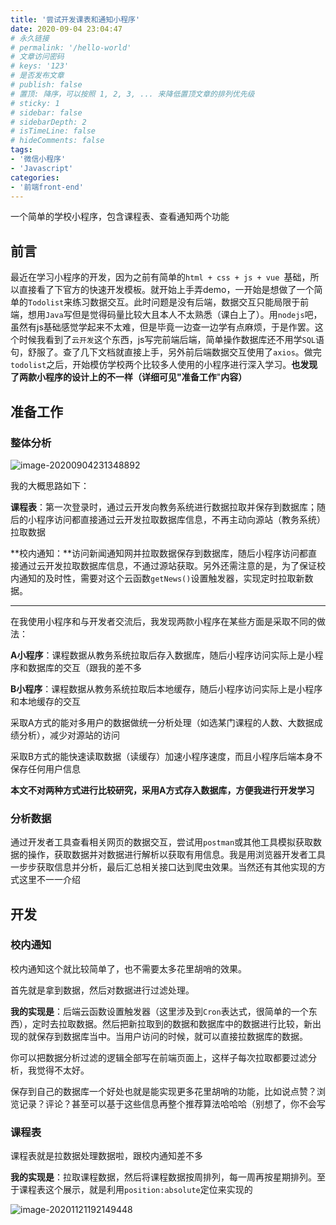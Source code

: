 ```yaml
---
title: '尝试开发课表和通知小程序'
date: 2020-09-04 23:04:47
# 永久链接
# permalink: '/hello-world'
# 文章访问密码
# keys: '123'
# 是否发布文章
# publish: false
# 置顶: 降序，可以按照 1, 2, 3, ... 来降低置顶文章的排列优先级
# sticky: 1
# sidebar: false
# sidebarDepth: 2
# isTimeLine: false
# hideComments: false
tags:
- '微信小程序'
- 'Javascript'
categories:
- '前端front-end'
---
```


一个简单的学校小程序，包含课程表、查看通知两个功能

<!-- more -->

## 前言

最近在学习小程序的开发，因为之前有简单的`html + css + js + vue `基础，所以直接看了下官方的快速开发模板。就开始上手弄demo，一开始是想做了一个简单的`Todolist`来练习数据交互。此时问题是没有后端，数据交互只能局限于前端，想用`Java`写但是觉得码量比较大且本人不太熟悉（课白上了）。用`nodejs`吧，虽然有js基础感觉学起来不太难，但是毕竟一边查一边学有点麻烦，于是作罢。这个时候我看到了`云开发`这个东西，js写完前端后端，简单操作数据库还不用学`SQL`语句，舒服了。查了几下文档就直接上手，另外前后端数据交互使用了`axios`。做完`todolist`之后，开始模仿学校两个比较多人使用的小程序进行深入学习。**也发现了两款小程序的设计上的不一样（详细可见"准备工作**"**内容）**

## 准备工作

### 整体分析

![image-20200904231348892](https://static.chanx.tech/image/962nv_0.png)

我的大概思路如下：

**课程表**：第一次登录时，通过云开发向教务系统进行数据拉取并保存到数据库；随后的小程序访问都直接通过云开发拉取数据库信息，不再主动向源站（教务系统）拉取数据

**校内通知：**访问新闻通知网并拉取数据保存到数据库，随后小程序访问都直接通过云开发拉取数据库信息，不通过源站获取。另外还需注意的是，为了保证校内通知的及时性，需要对这个云函数`getNews()`设置触发器，实现定时拉取新数据。

---

在我使用小程序和与开发者交流后，我发现两款小程序在某些方面是采取不同的做法：

**A小程序**：课程数据从教务系统拉取后存入数据库，随后小程序访问实际上是小程序和数据库的交互（跟我的差不多

**B小程序**：课程数据从教务系统拉取后本地缓存，随后小程序访问实际上是小程序和本地缓存的交互

采取A方式的能对多用户的数据做统一分析处理（如选某门课程的人数、大数据成绩分析），减少对源站的访问

采取B方式的能快速读取数据（读缓存）加速小程序速度，而且小程序后端本身不保存任何用户信息



**本文不对两种方式进行比较研究，采用A方式存入数据库，方便我进行开发学习**



### 分析数据

通过开发者工具查看相关网页的数据交互，尝试用`postman`或其他工具模拟获取数据的操作，获取数据并对数据进行解析以获取有用信息。我是用浏览器开发者工具一步步获取信息并分析，最后汇总相关接口达到爬虫效果。当然还有其他实现的方式这里不一一介绍



## 开发

### 校内通知

校内通知这个就比较简单了，也不需要太多花里胡哨的效果。

首先就是拿到数据，然后对数据进行过滤处理。

**我的实现是**：后端云函数设置触发器（这里涉及到`Cron`表达式，很简单的一个东西），定时去拉取数据。然后把新拉取到的数据和数据库中的数据进行比较，新出现的就保存到数据库当中。当用户访问的时候，就可以直接拉数据库的数据。



你可以把数据分析过滤的逻辑全部写在前端页面上，这样子每次拉取都要过滤分析，我觉得不太好。

保存到自己的数据库一个好处也就是能实现更多花里胡哨的功能，比如说点赞？浏览记录？评论？甚至可以基于这些信息再整个推荐算法哈哈哈（别想了，你不会写

### 课程表

课程表就是拉数据处理数据啦，跟校内通知差不多

**我的实现是**：拉取课程数据，然后将课程数据按周排列，每一周再按星期排列。至于课程表这个展示，就是利用`position:absolute`定位来实现的

![image-20201121192149448](https://static.chanx.tech/image/96jv1_0.png)

